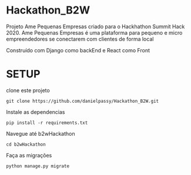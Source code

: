 # Hackathon_B2W

Projeto Ame Pequenas Empresas criado para o Hackhathon Summit Hack 2020.
Ame Pequenas Empresas é uma plataforma para pequeno e micro empreendedores se conectarem com clientes de forma local

Construído com Django como backEnd e React como Front

# SETUP

clone este projeto

    git clone https://github.com/danielpassy/Hackathon_B2W.git
   
Instale as dependencias

    pip install -r requirements.txt
    
Navegue até b2wHackathon

    cd b2wHackathon

Faça as migrações

    python manage.py migrate
    
 
    
